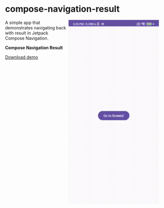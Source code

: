 # compose-navigation-result

<img align="right" width="296" height="600"  src="https://github.com/raheemadamboev/compose-navigation-result/blob/master/banner.gif" />

A simple app that demonstrates navigating back with result in Jetpack Compose Navigation.

**Compose Navigation Result**

<a href="https://github.com/raheemadamboev/compose-navigation-result/blob/master/app-debug.apk">Download demo</a>
